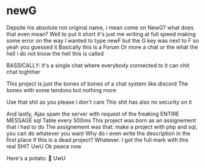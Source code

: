 # newG

Depsite his absolute not original name, i mean come on
NewG? what does that even mean? Well to put it short it's just me writing at full speed making some error on the way 
I wanted to type newF but the G key was next to F so yeah you guessed it
Basically this is a Forum
Or more a chat
or the what the hell i do not know the hell this is called

BASSICALLY: it's a single chat where everybody connected to it can chit chat toghther

This project is just the bones of bones of a chat system like discord
The bones with some tendons but nothing more

Use that shit as you please i don't care
This shit has also no security on it

And lastly, Ajax spam the server with request of the freaking ENTIRE MESSAGE sql Table every 500ms
This project was born as an assignement that i had to do
The assignement was that: make a project with php and sql, you can do whatever you want
Why do i even write the description in the first place if this is a dead project?
Whatever. I got the full mark with this real SHIT UwU
Ok peace now

Here's a potato: 🥔
UwU

